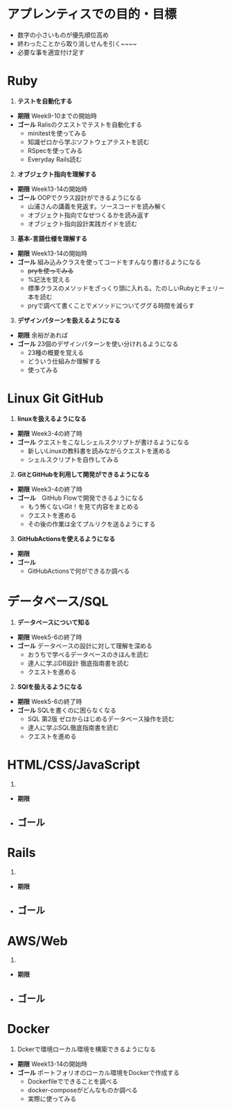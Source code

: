 # アプレンティスでの目的・目標
- 数字の小さいものが優先順位高め
- 終わったことから取り消しせんを引く~~~~
- 必要な事を適宜付け足す
# Ruby
1. **テストを自動化する**
-  **期限** Week9-10までの開始時
- **ゴール** Ralisのクエストでテストを自動化する
    - minitestを使ってみる
    - 知識ゼロから学ぶソフトウェアテストを読む
    - RSpecを使ってみる
    - Everyday Rails読む 
2. **オブジェクト指向を理解する**
- **期限** Week13-14の開始時
- **ゴール** OOPでクラス設計ができるようになる
    - 山浦さんの講義を見返す。ソースコードを読み解く
    - オブジェクト指向でなぜつくるかを読み返す
    - オブジェクト指向設計実践ガイドを読む
3. **基本-言語仕様を理解する**
- **期限** Week13-14の開始時
- **ゴール** 組み込みクラスを使ってコードをすんなり書けるようになる
    - ~~pryを使ってみる~~
    - %記法を覚える
    - 標準クラスのメソッドをざっくり頭に入れる。たのしいRubyとチェリー本を読む
    - pryで調べて書くことでメソッドについてググる時間を減らす
3. **デザインパターンを扱えるようになる**
- **期限** 余裕があれば
- **ゴール** 23個のデザインパターンを使い分けれるようになる
    - 23種の概要を覚える
    - どういう仕組みか理解する
    - 使ってみる
# Linux Git GitHub
1. **linuxを扱えるようになる**
- **期限** Week3-4の終了時
- **ゴール** クエストをこなしシェルスクリプトが書けるようになる
    - 新しいLinuxの教科書を読みながらクエストを進める
    - シェルスクリプトを自作してみる
2. **GitとGitHubを利用して開発ができるようになる**
- **期限** Week3-4の終了時
- **ゴール**　GitHub Flowで開発できるようになる
    - もう怖くないGit！を見て内容をまとめる
    - クエストを進める
    - その後の作業は全てプルリクを送るようにする
3. **GitHubActionsを使えるようになる**
- **期限**
- **ゴール**
    - GitHubActionsで何ができるか調べる

# データベース/SQL
1. **データベースについて知る**
- **期限** Week5-6の終了時
- **ゴール** データベースの設計に対して理解を深める
    - おうちで学べるデータベースのきほんを読む
    - 達人に学ぶDB設計 徹底指南書を読む
    - クエストを進める
2. **SQlを扱えるようになる**
- **期限** Week5-6の終了時
- **ゴール** SQLを書くのに困らなくなる
    - SQL 第2版 ゼロからはじめるデータベース操作を読む
    - 達人に学ぶSQL徹底指南書を読む
    - クエストを進める
# HTML/CSS/JavaScript
1. 
- **期限**
- **ゴール**
    - 
# Rails
1. 
- **期限**
- **ゴール**
    - 
# AWS/Web
1. 
- **期限**
- **ゴール**
    - 
# Docker
1. Dckerで環境ローカル環境を構築できるようになる
- **期限** Week13-14の開始時
- **ゴール** ポートフォリオのローカル環境をDockerで作成する
    - Dockerfileでできることを調べる
    - docker-composeがどんなものか調べる
    - 実際に使ってみる


